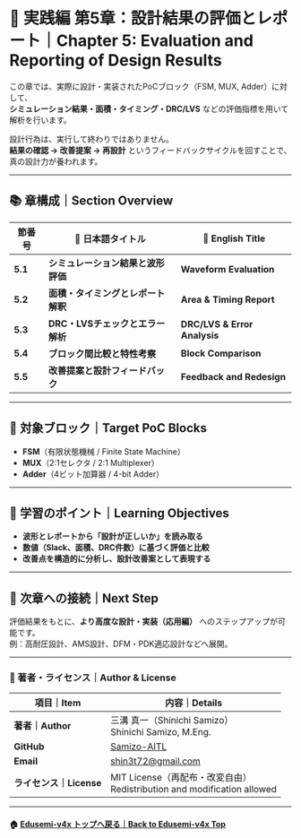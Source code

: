 # 🧪 実践編 第5章：設計結果の評価とレポート｜Chapter 5: Evaluation and Reporting of Design Results

この章では、実際に設計・実装されたPoCブロック（FSM, MUX, Adder）に対して、  
**シミュレーション結果・面積・タイミング・DRC/LVS** などの評価指標を用いて解析を行います。

設計行為は、実行して終わりではありません。  
**結果の確認 → 改善提案 → 再設計** というフィードバックサイクルを回すことで、真の設計力が養われます。

---

## 📚 章構成｜Section Overview

| 節番号 | 📘 日本語タイトル | 📙 English Title |
|--------|------------------|------------------|
| **5.1** | **シミュレーション結果と波形評価** | **Waveform Evaluation** |
| **5.2** | **面積・タイミングとレポート解釈** | **Area & Timing Report** |
| **5.3** | **DRC・LVSチェックとエラー解析** | **DRC/LVS & Error Analysis** |
| **5.4** | **ブロック間比較と特性考察** | **Block Comparison** |
| **5.5** | **改善提案と設計フィードバック** | **Feedback and Redesign** |

---

## 🎯 対象ブロック｜Target PoC Blocks

- **FSM**（有限状態機械 / Finite State Machine）  
- **MUX**（2:1セレクタ / 2:1 Multiplexer）  
- **Adder**（4ビット加算器 / 4-bit Adder）  

---

## 📘 学習のポイント｜Learning Objectives

- **波形とレポートから「設計が正しいか」を読み取る**  
- **数値（Slack、面積、DRC件数）に基づく評価と比較**  
- **改善点を構造的に分析し、設計改善案として表現する**

---

## 🔗 次章への接続｜Next Step

評価結果をもとに、**より高度な設計・実装（応用編）** へのステップアップが可能です。  
例：高耐圧設計、AMS設計、DFM・PDK適応設計などへ展開。

---

### 👤 著者・ライセンス｜Author & License

| 項目｜Item | 内容｜Details |
|------------|----------------------------|
| **著者｜Author** | 三溝 真一（Shinichi Samizo）<br>Shinichi Samizo, M.Eng. |
| **GitHub** | [Samizo-AITL](https://github.com/Samizo-AITL) |
| **Email** | [shin3t72@gmail.com](mailto:shin3t72@gmail.com) |
| **ライセンス｜License** | MIT License（再配布・改変自由）<br>Redistribution and modification allowed |

---

#### 🏠 [Edusemi-v4x トップへ戻る｜Back to Edusemi-v4x Top](../README.md)
